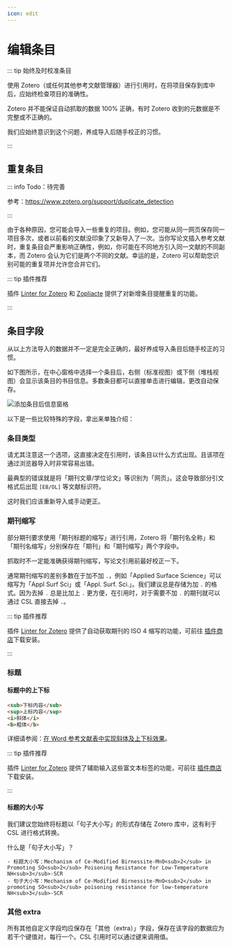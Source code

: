 ```yaml
---
icon: edit
---
```


# 编辑条目

<Badge text="中级" />

::: tip 始终及时校准条目

使用 Zotero（或任何其他参考文献管理器）进行引用时，在将项目保存到库中后，应始终检查项目的准确性。

Zotero 并不能保证自动抓取的数据 100% 正确，有时 Zotero 收到的元数据是不完整或不正确的。

我们应始终意识到这个问题，养成导入后随手校正的习惯。

:::

## 重复条目<Badge text="中级" />

::: info Todo：待完善

参考：<https://www.zotero.org/support/duplicate_detection>

:::

由于各种原因，您可能会导入一些重复的项目。例如，您可能从同一网页保存同一项目多次，或者以前看的文献没印象了又新导入了一次。当你写论文插入参考文献时，重复条目会严重影响正确性，例如，你可能在不同地方引入同一文献的不同副本，而 Zotero 会认为它们是两个不同的文献。幸运的是，Zotero 可以帮助您识别可能的重复项并允许您合并它们。

::: tip 插件推荐

插件 [Linter for Zotero](./plugins/linter.md) 和 [Zopliacte](https://github.com/ChenglongMa/zoplicate) 提供了对新增条目提醒重复的功能。

:::

## 条目字段

从以上方法导入的数据并不一定是完全正确的，最好养成导入条目后随手校正的习惯。

如下图所示，在中心窗格中选择一个条目后，右侧（标准视图）或下侧（堆栈视图）会显示该条目的书目信息。多数条目都可以直接单击进行编辑，更改自动保存。

![添加条目后信息窗格](../assets/images/添加条目后信息窗格.png)

以下是一些比较特殊的字段，拿出来单独介绍：

### 条目类型

请尤其注意这一个选项，这直接决定在引用时，该条目以什么方式出现。且该项在通过浏览器导入时非常容易出错。

最典型的错误就是将「期刊文章/学位论文」等识别为「网页」。这会导致部分引文格式后出现 `[EB/OL]` 等文献标识符。

这时我们应该重新导入或手动更正。

### 期刊缩写

部分期刊要求使用「期刊标题的缩写」进行引用，Zotero 将「期刊名全称」和「期刊名缩写」分别保存在「期刊」和「期刊缩写」两个字段中。

抓取时不一定能准确获得期刊缩写，写论文引用前最好校正一下。

通常期刊缩写的差别多数在于加不加 `.`，例如「Applied Surface Science」可以缩写为「Appl Surf Sci」或「Appl. Surf. Sci.」。我们建议总是存储为加 `.` 的格式。因为去掉 `.` 总是比加上 `.` 更方便，在引用时，对于需要不加 `.` 的期刊就可以通过 CSL 直接去掉 `.`。

::: tip 插件推荐

插件 [Linter for Zotero](./plugins/linter.md) 提供了自动获取期刊的 ISO 4 缩写的功能，可前往 [插件商店](https://zotero-chinese.com/plugins)下载安装。

:::

### 标题

#### 标题中的上下标

```html
<sub>下标内容</sub>
<sup>上标内容</sup>
<i>斜体</i>
<b>粗体</b>
```

详细请参阅：[在 Word 参考文献表中实现斜体及上下标效果](./faqs/word-addon.md#设置斜体及上下标等)。

::: tip 插件推荐

插件 [Linter for Zotero](./plugins/linter.md) 提供了辅助输入这些富文本标签的功能，可前往 [插件商店](https://zotero-chinese.com/plugins)下载安装。

:::

#### 标题的大小写

我们建议您始终将标题以「句子大小写」的形式存储在 Zotero 库中，这有利于 CSL 进行格式转换。

什么是「句子大小写」？

```plain
- 标题大小写：Mechanism of Ce-Modified Birnessite-MnO<sub>2</sub> in Promoting SO<sub>2</sub> Poisoning Resistance for Low-Temperature NH<sub>3</sub>-SCR
- 句子大小写：Mechanism of Ce-Modified Birnessite-MnO<sub>2</sub> in promoting SO<sub>2</sub> poisoning resistance for low-temperature NH<sub>3</sub>-SCR
```

### 其他 extra

所有其他自定义字段均应保存在「其他（extra）」字段，保存在该字段的数据应为若干个键值对，每行一个。CSL 引用时可以通过键来调用值。
